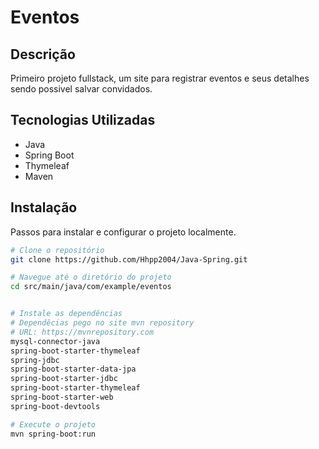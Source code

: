 # Eventos

## Descrição
Primeiro projeto fullstack, um site para registrar eventos e seus detalhes sendo possivel salvar convidados.

## Tecnologias Utilizadas
- Java
- Spring Boot
- Thymeleaf
- Maven

## Instalação
Passos para instalar e configurar o projeto localmente.

```bash
# Clone o repositório
git clone https://github.com/Hhpp2004/Java-Spring.git

# Navegue até o diretório do projeto
cd src/main/java/com/example/eventos


# Instale as dependências
# Dependêcias pego no site mvn repository
# URL: https://mvnrepository.com
mysql-connector-java
spring-boot-starter-thymeleaf
spring-jdbc
spring-boot-starter-data-jpa
spring-boot-starter-jdbc
spring-boot-starter-thymeleaf
spring-boot-starter-web
spring-boot-devtools

# Execute o projeto
mvn spring-boot:run